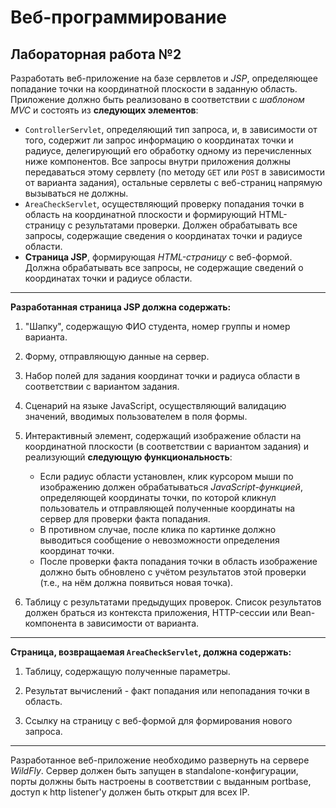 # Веб-программирование
## Лабораторная работа №2
Разработать веб-приложение на базе сервлетов и *JSP*, определяющее попадание точки на координатной плоскости в заданную область.
Приложение должно быть реализовано в соответствии с *шаблоном MVC* и состоять из **следующих элементов**:
+	`ControllerServlet`, определяющий тип запроса, и, в зависимости от того, содержит ли запрос информацию о координатах точки и радиусе, делегирующий его обработку одному из перечисленных ниже компонентов. Все запросы внутри приложения должны передаваться этому сервлету (по методу `GET` или `POST` в зависимости от варианта задания), остальные сервлеты с веб-страниц напрямую вызываться не должны.
+	`AreaCheckServlet`, осуществляющий проверку попадания точки в область на координатной плоскости и формирующий HTML-страницу с результатами проверки. Должен обрабатывать все запросы, содержащие сведения о координатах точки и радиусе области.
+	**Страница JSP**, формирующая *HTML-страницу* с веб-формой. Должна обрабатывать все запросы, не содержащие сведений о координатах точки и радиусе области.
***
**Разработанная страница JSP должна содержать:**
1.	"Шапку", содержащую ФИО студента, номер группы и номер варианта.

2.	Форму, отправляющую данные на сервер.

3.	Набор полей для задания координат точки и радиуса области в соответствии с вариантом задания.

4.	Сценарий на языке JavaScript, осуществляющий валидацию значений, вводимых пользователем в поля формы.

5.	Интерактивный элемент, содержащий изображение области на координатной плоскости (в соответствии с вариантом задания) и реализующий **следующую функциональность**:
     -	Если радиус области установлен, клик курсором мыши по изображению должен обрабатываться *JavaScript-функцией*, определяющей координаты точки, по которой кликнул пользователь и отправляющей полученные координаты на сервер для проверки факта попадания.
     -	В противном случае, после клика по картинке должно выводиться сообщение о невозможности определения координат точки.
     -	После проверки факта попадания точки в область изображение должно быть обновлено с учётом результатов этой проверки (т.е., на нём должна появиться новая точка).
6.	Таблицу с результатами предыдущих проверок. Список результатов должен браться из контекста приложения, HTTP-сессии или Bean-компонента в зависимости от варианта.
***
**Страница, возвращаемая `AreaCheckServlet`, должна содержать:**

1.	Таблицу, содержащую полученные параметры.

2.	Результат вычислений - факт попадания или непопадания точки в область.

3.	Ссылку на страницу с веб-формой для формирования нового запроса.
***
Разработанное веб-приложение необходимо развернуть на сервере *WildFly*. Сервер должен быть запущен в standalone-конфигурации, порты должны быть настроены в соответствии с выданным portbase, доступ к http listener'у должен быть открыт для всех IP.

